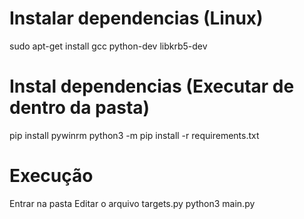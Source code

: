 # Instalar dependencias (Linux)
sudo apt-get install gcc python-dev libkrb5-dev

# Instal dependencias (Executar de dentro da pasta)
pip install pywinrm
python3 -m pip install -r requirements.txt

# Execução
Entrar na pasta
Editar o arquivo targets.py
python3 main.py

